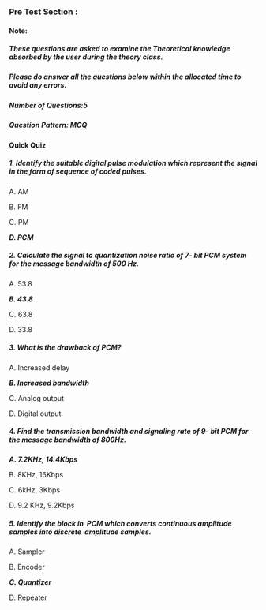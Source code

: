 ### **Pre Test Section :**

#### **Note**:
##### ***These questions are asked to examine the Theoretical knowledge absorbed by the user  during the theory class.***
##### ***Please do answer all the questions below within the allocated time to avoid any errors.***

##### Number of Questions:5
##### Question Pattern: MCQ


#### **Quick Quiz**

##### 1.	Identify the suitable digital pulse modulation which represent the signal in the form of sequence of coded pulses. 
 A.	AM

 B.	FM

 C.	PM

 ***D.	PCM***



##### 2.	Calculate the signal to quantization noise ratio of 7- bit PCM system for the message bandwidth of 500 Hz.
 A.	53.8

 ***B.	43.8***

 C.	63.8

 D.	33.8



##### 3.	What is the drawback of PCM? 
 A.	Increased delay

***B. Increased bandwidth***

 C.	Analog output

 D.	Digital output



#####  4.	Find the transmission bandwidth and signaling rate of  9- bit PCM for the message bandwidth of 800Hz.
***A.	7.2KHz, 14.4Kbps***

 B.	8KHz, 16Kbps 

 C.	6kHz, 3Kbps

 D.	9.2 KHz, 9.2Kbps



##### 5.	Identify the block in  PCM which converts continuous amplitude samples into discrete  amplitude samples.
 A.	Sampler

 B.	Encoder

 ***C.	Quantizer***

 D.	Repeater
